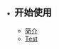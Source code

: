 - ## 开始使用
    - [简介](/{{route}}/{{version}}/introduction)
    - [Test](/{{route}}/{{version}}/test)
